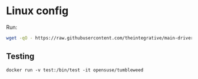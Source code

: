 # Linux config
Run:
```bash
wget -qO - https://raw.githubusercontent.com/theintegrative/main-driver-setup/opensuse-thinclient/0.sh | bash
```

## Testing
```
docker run -v test:/bin/test -it opensuse/tumbleweed
```
